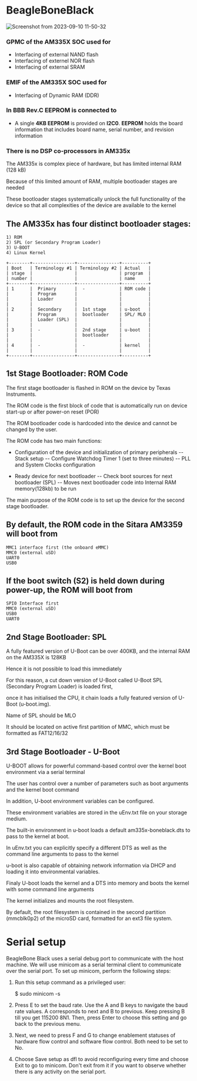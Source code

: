 
# BeagleBoneBlack

![Screenshot from 2023-09-10 11-50-32](https://github.com/PranabNandy/BeagleBone-Black-Platform-Bring-Up/assets/80820274/4e2654ec-c2b2-463d-9735-2a0e1be3d1ea)

### GPMC  of the AM335X SOC used for 
-	Interfacing of external NAND flash
-	Interfacing of externel NOR flash
-	Interfacing of external SRAM

### EMIF of the AM335X SOC used for 
- Interfacing of Dynamic RAM (DDR)

### In BBB Rev.C EEPROM is connected to  
-	A single **4KB EEPROM** is provided on **I2C0**. **EEPROM** holds the board information that includes board name, serial number, and revision information

### There is no DSP co-processors in AM335x 

  

The AM335x is complex piece of hardware, but has limited internal RAM (128 kB)

Because of this limited amount of RAM, multiple bootloader stages are needed

These bootloader stages systematically unlock the full functionality of the device so that all complexities of the device are available to the kernel

## The AM335x has four distinct bootloader stages:
	1) ROM
	2) SPL (or Secondary Program Loader)
	3) U-BOOT
	4) Linux Kernel

	+--------+----------------+----------------+----------+
	| Boot   | Terminology #1 | Terminology #2 | Actual   |
	| stage  |                |                | program  |
	| number |                |                | name     |
	+--------+----------------+----------------+----------+
	| 1      |  Primary       |  -             | ROM code |
	|        |  Program       |                |          |
	|        |  Loader        |                |          |
	|        |                |                |          |
	| 2      |  Secondary     |  1st stage     | u-boot   |
	|        |  Program       |  bootloader    | SPL/ MLO |
	|        |  Loader (SPL)  |                |          |
	|        |                |                |          |
	| 3      |  -             |  2nd stage     | u-boot   |
	|        |                |  bootloader    |          |
	|        |                |                |          |
	| 4      |  -             |  -             | kernel   |
	|        |                |                |          |
	+--------+----------------+----------------+----------+


1st Stage Bootloader: ROM Code
--------------------------------

The first stage bootloader is flashed in ROM on the device by Texas Instruments.

The ROM code is the first block of code that is automatically run on device start-up or after power-on reset (POR)

The ROM bootloader code is hardcoded into the device and cannot be changed by the user.

The ROM code has two main functions:

- Configuration of the device and initialization of primary peripherals
	-- Stack setup
	-- Configure Watchdog Timer 1 (set to three minutes)
	-- PLL and System Clocks configuration

- Ready device for next bootloader
	-- Check boot sources for next bootloader (SPL)
	-- Moves next bootloader code into Internal RAM memory(128kb) to be run

The main purpose of the ROM code is to set up the device for the second stage bootloader.

## By default, the ROM code in the Sitara AM3359 will boot from 
	MMC1 interface first (the onboard eMMC)
	MMC0 (external uSD)
	UART0 
	USB0

## If the boot switch (S2) is held down during power-up, the ROM will boot from 
	SPI0 Interface first
	MMC0 (external uSD)
	USB0
	UART0

2nd Stage Bootloader: SPL
------------------------------

A fully featured version of U-Boot can be over 400KB, and the internal RAM on the AM335X is 128KB

Hence it is not possible to load this immediately

For this reason, a cut down version of U-Boot called U-Boot SPL (Secondary Program Loader) is loaded first,

once it has initialised the CPU, it chain loads a fully featured version of U-Boot (u-boot.img).

Name of SPL should be MLO

It should be located on active first partition of MMC, which must be formatted as FAT12/16/32


3rd Stage Bootloader - U-Boot
-------------------------------

U-BOOT allows for powerful command-based control over the kernel boot environment via a serial terminal

The user has control over a number of parameters such as boot arguments and the kernel boot command

In addition, U-boot environment variables can be configured. 

These environment variables are stored in the uEnv.txt file on your storage medium.

The built-in environment in u-boot loads a default am335x-boneblack.dts to pass to the kernel at boot.

In uEnv.txt you can explicitly specify a different DTS as well as the command line arguments to pass to the kernel

u-boot is also capable of obtaining network information via DHCP and loading it into environmental variables.

Finaly U-boot loads the kernel and a DTS into memory and boots the kernel with some command line arguments

The kernel initializes and mounts the root filesystem.

By default, the root filesystem is contained in the second partition (mmcblk0p2) of the microSD card, formatted for an ext3 file system.


Serial setup
=================

BeagleBone Black uses a serial debug port to communicate with the host machine. We will use minicom as a serial terminal client to communicate over the serial port. To set up minicom, perform the following steps:

1. Run this setup command as a privileged user:

    $  sudo minicom -s

2. Press E to set the baud rate. Use the A and B keys to navigate the baud rate values. A corresponds to next and B to previous. Keep pressing B till you get 115200 8N1. Then, press Enter to choose this setting and go back to the previous menu.

3. Next, we need to press F and G to change enablement statuses of hardware flow control and software flow control. Both need to be set to No.

4. Choose Save setup as dfl to avoid reconfiguring every time and choose Exit to go to minicom. Don't exit from it if you want to observe whether there is any activity on the serial port.



